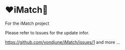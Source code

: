 # :heart:iMatch:shirt:
For the iMatch project

Please refer to Issues for the update infor.

https://github.com/yondjune/iMatch/issues/1 
and more ...
